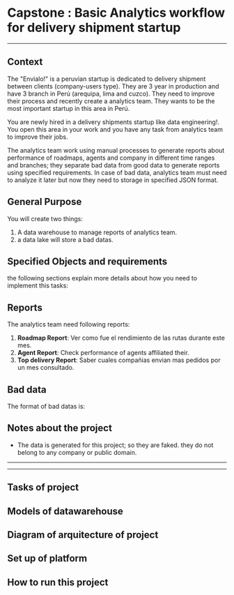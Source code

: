 # Capstone : Basic Analytics workflow for delivery shipment startup
----------
## Context

The "Envialo!" is a peruvian startup is dedicated to delivery shipment between clients (company-users type). They are 3 year in production and have 3 branch in Perú (arequipa, lima and cuzco). They need to improve their process and recently create a analytics team. They wants to be the most important startup in this area in Perú.

You are newly hired in a delivery shipments startup like data engineering!. You open this area in your work and you have any task from analytics team to improve their jobs.

The analytics team work using manual processes to generate reports about performance of roadmaps, agents and company in different time ranges and branches; they separate bad data from good data to generate reports using specified requirements. In case of bad data, analytics team must need to analyze it later but now they need to storage in specified JSON format.

## General Purpose
You will create two things:
 1. A data warehouse to manage reports of analytics team.
 2. a data lake will store a bad datas.

## Specified Objects and requirements
the following sections explain more details about how you need to implement this tasks:

## Reports
The analytics team need following reports:

1. **Roadmap Report**: Ver como fue el rendimiento de las rutas durante este mes.
2. **Agent Report**: Check performance of agents affiliated their.
4. **Top delivery Report**: Saber cuales compañias envian mas pedidos por un mes consultado.

## Bad data
The format of bad datas is:

## Notes about the project

* The data is generated for this project; so they are faked. they do not belong to any company or public domain.

-----------

-----------
## Tasks of project

## Models of datawarehouse


## Diagram of arquitecture of project


## Set up of platform


## How to run this project

